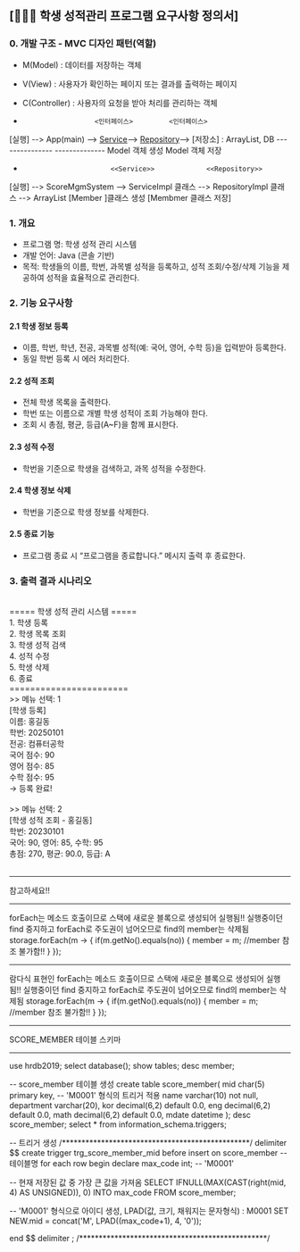 ## [👩👨🧑 학생 성적관리 프로그램 요구사항 정의서]

### 0. 개발 구조 - MVC 디자인 패턴(역할)
- M(Model) : 데이터를 저장하는 객체
- V(View) : 사용자가 확인하는 페이지 또는 결과를 출력하는 페이지
- C(Controller) : 사용자의 요청을 받아 처리를 관리하는 객체
				
-						<인터페이스>			<인터페이스>
[실행] --> App(main) --> [Service](CRUD)--> [Repository](CRUD)--> [저장소] : ArrayList, DB
 						---------------   --------------
 						 Model 객체 생성     Model 객체 저장


-							<<Service>>				<<Repository>>			
[실행] --> ScoreMgmSystem --> ServiceImpl 클래스 --> RepositoryImpl 클래스 --> ArrayList
							 [Member ]클래스 생성	  [Membmer 클래스 저장]




### 1. 개요
- 프로그램 명: 학생 성적 관리 시스템
- 개발 언어: Java (콘솔 기반)
- 목적: 학생들의 이름, 학번, 과목별 성적을 등록하고, 성적 조회/수정/삭제 기능을 제공하여 성적을 효율적으로 관리한다.

### 2. 기능 요구사항
#### 2.1 학생 정보 등록
- 이름, 학번, 학년, 전공, 과목별 성적(예: 국어, 영어, 수학 등)을 입력받아 등록한다.
- 동일 학번 등록 시 에러 처리한다.

#### 2.2 성적 조회
- 전체 학생 목록을 출력한다.
- 학번 또는 이름으로 개별 학생 성적이 조회 가능해야 한다.
- 조회 시 총점, 평균, 등급(A~F)을 함께 표시한다.

#### 2.3 성적 수정
- 학번을 기준으로 학생을 검색하고, 과목 성적을 수정한다.

#### 2.4 학생 정보 삭제
- 학번을 기준으로 학생 정보를 삭제한다.

#### 2.5 종료 기능
- 프로그램 종료 시 “프로그램을 종료합니다.” 메시지 출력 후 종료한다.


### 3. 출력 결과 시나리오
<br>
===== 학생 성적 관리 시스템 =====<br>
1. 학생 등록<br>
2. 학생 목록 조회<br>
3. 학생 성적 검색<br>
4. 성적 수정<br>
5. 학생 삭제<br>
6. 종료<br>
=======================<br>
>> 메뉴 선택: 1<br>
[학생 등록]<br>
이름: 홍길동<br>
학번: 20250101<br>
전공: 컴퓨터공학<br>
국어 점수: 90<br>
영어 점수: 85<br>
수학 점수: 95<br>
→ 등록 완료!<br><br> 
>> 메뉴 선택: 2<br>
[학생 성적 조회 - 홍길동]<br>
학번: 20230101<br>
국어: 90, 영어: 85, 수학: 95<br>
총점: 270, 평균: 90.0, 등급: A<br>
<br>

************
참고하세요!!
************
forEach는 메소드 호출이므로 스택에 새로운 블록으로 생성되어 실행됨!!
실행중이던 find 중지하고 forEach로 주도권이 넘어오므로 find의 member는 삭제됨
storage.forEach(m -> {
	if(m.getNo().equals(no)) {
		member = m;	//member 참조 불가함!!
	}
});
************
람다식 표현인 forEach는 메소드 호출이므로 스택에 새로운 블록으로 생성되어 실행됨!! 실행중이던 find 중지하고 forEach로 주도권이 넘어오므로 find의 member는 삭제됨 storage.forEach(m -> {
if(m.getNo().equals(no)) { member = m; //member 참조 불가함!! } });
************
SCORE_MEMBER 테이블 스키마
************
use hrdb2019; select database(); show tables; desc member;

-- score_member 테이블 생성 create table score_member( mid char(5) primary key, -- 'M0001' 형식의 트리거 적용 name varchar(10) not null, department varchar(20), kor decimal(6,2) default 0.0, eng decimal(6,2) default 0.0, math decimal(6,2) default 0.0, mdate datetime ); desc score_member; select * from information_schema.triggers;

-- 트리거 생성 /************************************************/ delimiter $$ create trigger trg_score_member_mid before insert on score_member -- 테이블명 for each row begin declare max_code int; -- 'M0001'

-- 현재 저장된 값 중 가장 큰 값을 가져옴 SELECT IFNULL(MAX(CAST(right(mid, 4) AS UNSIGNED)), 0) INTO max_code FROM score_member;

-- 'M0001' 형식으로 아이디 생성, LPAD(값, 크기, 채워지는 문자형식) : M0001 SET NEW.mid = concat('M', LPAD((max_code+1), 4, '0'));

end $$ delimiter ; /************************************************/
